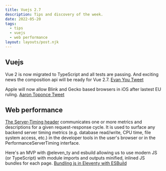 ```yaml
---
title: Vuejs 2.7
description: Tips and discovery of the week.
date: 2022-05-20
tags:
  - tips
  - vuejs
  - web performance
layout: layouts/post.njk
---
```


## Vuejs

Vue 2 is now migrated to TypeScript and all tests are passing. And exciting news the composition api will be ready for Vue 2.7.
[Evan You Tweet](https://twitter.com/youyuxi/status/1528637256012951552)

Apple will now allow Blink and Gecko based browsers in iOS after lastest EU ruling.
[Aaron Toponce Tweet](https://twitter.com/AaronToponce/status/1522227711741104128?s=20&t=0ZB-UriIognzMSUCSaA09Q)

## Web performance

[The Server-Timing header](https://developer.mozilla.org/en-US/docs/Web/HTTP/Headers/Server-Timing) communicates one or more metrics and descriptions for a given request-response cycle. It is used to surface any backend server timing metrics (e.g. database read/write, CPU time, file system access, etc.) in the developer tools in the user's browser or in the PerformanceServerTiming interface.

Here's an MVP with @eleven_ty and esbuild allowing us to use modern JS (or TypeScript) with module imports and outputs minified, inlined JS bundles for each page.
[Bundling js in Eleventy with ESBuild](https://twitter.com/BrettDeWoody/status/1526164175482929153)
